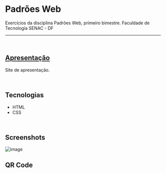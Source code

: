 # Padrões Web
Exercícios da disciplina Padrões Web, primeiro bimestre. Faculdade de Tecnologia SENAC - DF

<hr>
<br/>

## [Apresentação]()

Site de apresentação.

<br/>

## Tecnologias
* HTML
* CSS

<br/>

## Screenshots
![image](https://user-images.githubusercontent.com/106173624/221740177-c429bff2-42c9-4777-a1b3-b387bde5208a.png)


## QR Code 
